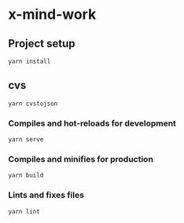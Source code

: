 # x-mind-work

## Project setup
```
yarn install
```

## cvs
```
yarn cvstojson
```

### Compiles and hot-reloads for development
```
yarn serve
```

### Compiles and minifies for production
```
yarn build
```

### Lints and fixes files
```
yarn lint
```
